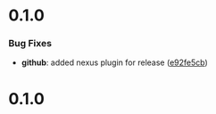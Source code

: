 # 0.1.0

### Bug Fixes

* **github**: added nexus plugin for release ([e92fe5cb](https://github.com/inovait/tws-android-sdk/commit/e92fe5cb0cbe5b0e36c704d186058bb9113f56bc))

# 0.1.0
